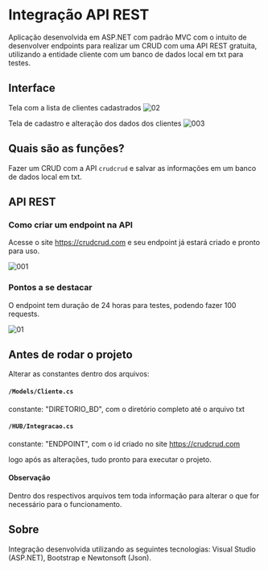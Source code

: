 
# Integração API REST

Aplicação desenvolvida em ASP.NET com padrão MVC com o intuito de desenvolver endpoints para realizar um CRUD com uma API REST gratuita,
utilizando a entidade cliente com um banco de dados local em txt para testes.

## Interface

Tela com a lista de clientes cadastrados
![02](https://user-images.githubusercontent.com/74942532/139539417-305f1b4f-db41-4a24-aa3a-a268edba6e25.png)

Tela de cadastro e alteração dos dados dos clientes
![003](https://user-images.githubusercontent.com/74942532/139539433-ee4aaf6e-b545-45ba-9eff-73edac35e33e.png)

## Quais são as funções?

Fazer um CRUD com a API `crudcrud` e salvar as informações em um banco de dados local em txt.

## API REST

### Como criar um endpoint na API

Acesse o site https://crudcrud.com e seu endpoint já estará criado e pronto para uso.

![001](https://user-images.githubusercontent.com/74942532/139539612-2ec720cd-b857-4cb3-83fa-3d7728c9a38d.png)

### Pontos a se destacar

O endpoint tem duração de 24 horas para testes, podendo fazer 100 requests.

![01](https://user-images.githubusercontent.com/74942532/139539616-aaec25ed-c4d7-4ecd-ac78-07a7a6d42ad6.png)

## Antes de rodar o projeto

Alterar as constantes dentro dos arquivos:

#### `/Models/Cliente.cs`
constante: "DIRETORIO_BD", com o diretório completo até o arquivo txt

#### `/HUB/Integracao.cs`
constante: "ENDPOINT", com o id criado no site https://crudcrud.com

logo após as alterações, tudo pronto para executar o projeto.

#### Observação

Dentro dos respectivos arquivos tem toda informação para alterar o que for necessário para o funcionamento.

## Sobre

Integração desenvolvida utilizando as seguintes tecnologias: Visual Studio (ASP.NET), Bootstrap e Newtonsoft (Json).
